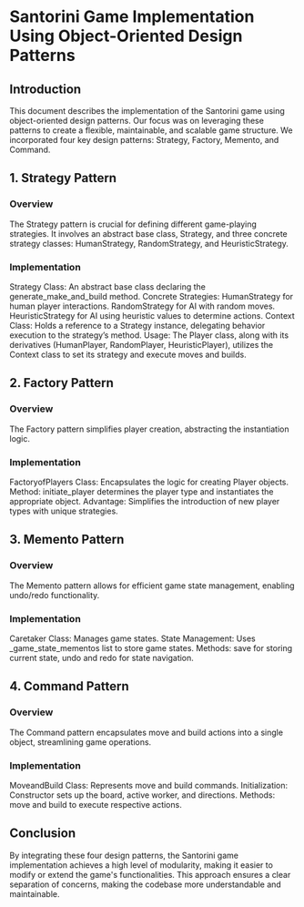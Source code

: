 # Santorini Game Implementation Using Object-Oriented Design Patterns
## Introduction
This document describes the implementation of the Santorini game using object-oriented design patterns. Our focus was on leveraging these patterns to create a flexible, maintainable, and scalable game structure. We incorporated four key design patterns: Strategy, Factory, Memento, and Command.

## 1. Strategy Pattern
### Overview
The Strategy pattern is crucial for defining different game-playing strategies. It involves an abstract base class, Strategy, and three concrete strategy classes: HumanStrategy, RandomStrategy, and HeuristicStrategy.

### Implementation
Strategy Class: An abstract base class declaring the generate_make_and_build method.
Concrete Strategies:
HumanStrategy for human player interactions.
RandomStrategy for AI with random moves.
HeuristicStrategy for AI using heuristic values to determine actions.
Context Class: Holds a reference to a Strategy instance, delegating behavior execution to the strategy’s method.
Usage: The Player class, along with its derivatives (HumanPlayer, RandomPlayer, HeuristicPlayer), utilizes the Context class to set its strategy and execute moves and builds.
## 2. Factory Pattern
### Overview
The Factory pattern simplifies player creation, abstracting the instantiation logic.

### Implementation
FactoryofPlayers Class: Encapsulates the logic for creating Player objects.
Method: initiate_player determines the player type and instantiates the appropriate object.
Advantage: Simplifies the introduction of new player types with unique strategies.

## 3. Memento Pattern
### Overview
The Memento pattern allows for efficient game state management, enabling undo/redo functionality.

### Implementation
Caretaker Class: Manages game states.
State Management: Uses _game_state_mementos list to store game states.
Methods: save for storing current state, undo and redo for state navigation.

## 4. Command Pattern
### Overview
The Command pattern encapsulates move and build actions into a single object, streamlining game operations.

### Implementation
MoveandBuild Class: Represents move and build commands.
Initialization: Constructor sets up the board, active worker, and directions.
Methods: move and build to execute respective actions.

## Conclusion
By integrating these four design patterns, the Santorini game implementation achieves a high level of modularity, making it easier to modify or extend the game's functionalities. This approach ensures a clear separation of concerns, making the codebase more understandable and maintainable.

